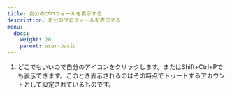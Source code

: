 ```yaml
---
title: 自分のプロフィールを表示する
description: 自分のプロフィールを表示する
menu:
  docs:
    weight: 20
    parent: user-basic
---
```


1. どこでもいいので自分のアイコンをクリックします。またはShift+Ctrl+Pでも表示できます。このとき表示されるのはその時点でトゥートするアカウントとして設定されているものです。

